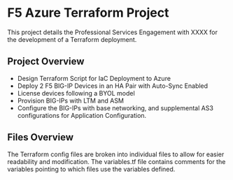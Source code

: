 # F5 Azure Terraform Project
This project details the Professional Services Engagement with XXXX for the development of a Terraform deployment.

## Project Overview
- Design Terraform Script for IaC Deployment to Azure
- Deploy 2 F5 BIG-IP Devices in an HA Pair with Auto-Sync Enabled
- License devices following a BYOL model
- Provision BIG-IPs with LTM and ASM
- Configure the BIG-IPs with base networking, and supplemental AS3 configurations for Application Configuration.

## Files Overview
The Terraform config files are broken into individual files to allow for easier readability and modification. The variables.tf file contains comments for the variables pointing to which files use the variables defined.
